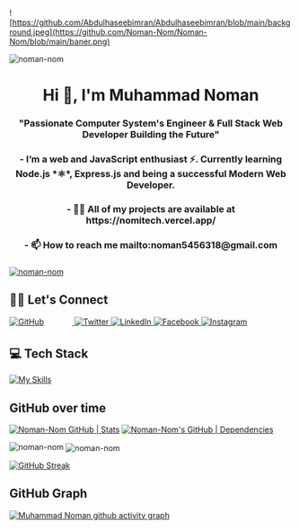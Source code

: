 ![https://github.com/Abdulhaseebimran/Abdulhaseebimran/blob/main/background.jpeg](https://github.com/Noman-Nom/Noman-Nom/blob/main/baner.png)

<p align="left"> <img src="https://komarev.com/ghpvc/?username=noman-nom&label=Profile%20views&color=0e75b6&style=flat" alt="noman-nom" /> </p>


<h4 align="center">
  
<h1 align="center">Hi 👋, I'm Muhammad Noman</h1>
<h3 align="center">"Passionate Computer System's Engineer &  Full Stack Web Developer Building the Future"</h3>
 
<h3 align="center">-   I’m a web and JavaScript enthusiast ⚡. Currently learning Node.js *⚛*, Express.js and being a successful Modern Web Developer. </h3>

<h3 align="center">-  👨‍💻 All of my projects are available at https://nomitech.vercel.app/  <h3/>

<h3 align="center">-  📫 How to reach me mailto:noman5456318@gmail.com  <h3/>


</h4> 
<p align="left"> <a href="https://github.com/ryo-ma/github-profile-trophy"><img src="https://github-profile-trophy.vercel.app/?username=noman-nom" alt="noman-nom" /></a> </p>


## 🤝🏻 Let's Connect
<div align="left">
<a href="https://github.com/Noman-Nom" target="_blank">
<img src="https://img.shields.io/badge/github-%2324292e.svg?&style=for-the-badge&logo=github&logoColor=white" alt="GitHub" style="margin-bottom: 5px; margin-right: 50px;" />
</a>
<a href="https://twitter.com/i/flow/login?redirect_after_login=%2FNomiTechh" target="_blank">
<img src="https://img.shields.io/badge/twitter-%2300acee.svg?&style=for-the-badge&logo=twitter&logoColor=white" alt="Twitter" style="margin-bottom: 5px;" />
</a>
<a href="https://www.linkedin.com/in/muhammad-noman-770825277/" target="_blank">
<img src="https://img.shields.io/badge/linkedin-%231E77B5.svg?&style=for-the-badge&logo=linkedin&logoColor=white" alt="LinkedIn" style="margin-bottom: 5px;" />
</a>
<a href="https://www.facebook.com/muhammadnoman.awan.73?mibextid=ZbWKwL" target="_blank">
<img src="https://img.shields.io/badge/facebook-%232E87FB.svg?&style=for-the-badge&logo=facebook&logoColor=white" alt="Facebook" style="margin-bottom: 5px;" />
</a>
<a href="https://www.instagram.com/nomitechh/?utm_source=qr&igshid=OGIxMTE0OTdkZA%3D%3D" target="_blank">
<img src="https://img.shields.io/badge/instagram-%23000000.svg?&style=for-the-badge&logo=instagram&logoColor=white" alt="Instagram" style="margin-bottom: 5px;" />
</a> 
</div>

## 💻 Tech Stack
[![My Skills](https://skillicons.dev/icons?i=js,html,css,scss,sass,react,nodejs,expressjs,postgresql,bootstrap,cpp,matlab,docker,fastapi,firebase,git,github,gitlab,materialui,mysql,nextjs,raspberrypi,threejs,vercel,vite,redux)](https://skillicons.dev)

 
## GitHub over time
[![Noman-Nom GitHub | Stats](https://stats.quine.sh/Noman-Nom/github?theme=light)](https://quine.sh)
[![Noman-Nom's GitHub | Dependencies](https://stats.quine.sh/Noman-Nom/dependencies?theme=light)](https://quine.sh?utm_source=widgets&utm_campaign=Noman-Nom)
<p><img align="left" src="https://github-readme-stats.vercel.app/api/top-langs?username=noman-nom&show_icons=true&locale=en&layout=compact" alt="noman-nom" /></p>
<p>&nbsp;<img align="center" src="https://github-readme-stats.vercel.app/api?username=noman-nom&show_icons=true&locale=en" alt="noman-nom" /></p>
<p><img align="center" 

[![GitHub Streak](https://streak-stats.demolab.com/?user=Noman-Nom)](https://git.io/streak-stats)
     
## GitHub Graph

[![Muhammad Noman github activity graph](https://github-readme-activity-graph.vercel.app/graph?username=Noman-Nom&theme=react-dark)](https://github.com/Noman-Nom/github-readme-activity-graph)

 
